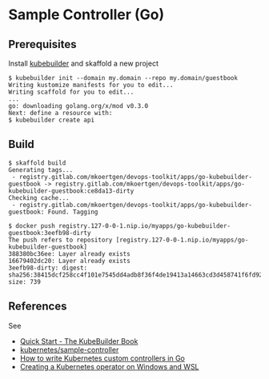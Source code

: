 # Sample Controller (Go)

## Prerequisites

Install [kubebuilder](https://book.kubebuilder.io/quick-start.html#installation) and skaffold a new project

```shell
$ kubebuilder init --domain my.domain --repo my.domain/guestbook
Writing kustomize manifests for you to edit...
Writing scaffold for you to edit...
...
go: downloading golang.org/x/mod v0.3.0
Next: define a resource with:
$ kubebuilder create api
```

## Build

```shell
$ skaffold build
Generating tags...
 - registry.gitlab.com/mkoertgen/devops-toolkit/apps/go-kubebuilder-guestbook -> registry.gitlab.com/mkoertgen/devops-toolkit/apps/go-kubebuilder-guestbook:ce8da13-dirty
Checking cache...
 - registry.gitlab.com/mkoertgen/devops-toolkit/apps/go-kubebuilder-guestbook: Found. Tagging

$ docker push registry.127-0-0-1.nip.io/myapps/go-kubebuilder-guestbook:3eefb98-dirty
The push refers to repository [registry.127-0-0-1.nip.io/myapps/go-kubebuilder-guestbook]
388380bc36ee: Layer already exists
16679402dc20: Layer already exists
3eefb98-dirty: digest: sha256:38415dcf258cc4f101e7545dd4adb8f36f4de19413a14663cd3d458741f6fd92 size: 739
```

## References

See

- [Quick Start - The KubeBuilder Book](https://book.kubebuilder.io/quick-start.html#installation)
- [kubernetes/sample-controller](https://github.com/kubernetes/sample-controller)
- [How to write Kubernetes custom controllers in Go](https://medium.com/speechmatics/how-to-write-kubernetes-custom-controllers-in-go-8014c4a04235)
- [Creating a Kubernetes operator on Windows and WSL](https://blog.baeke.info/2019/12/18/creating-a-kubernetes-operator-on-windows-and-wsl/)
